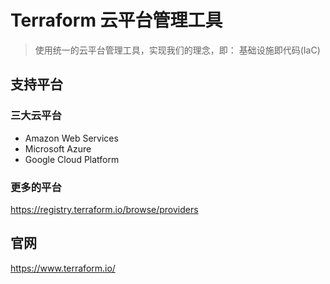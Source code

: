 # Terraform 云平台管理工具

> 使用统一的云平台管理工具，实现我们的理念，即： 基础设施即代码(IaC)

## 支持平台

### 三大云平台

+ Amazon Web Services
+ Microsoft Azure
+ Google Cloud Platform

### 更多的平台

https://registry.terraform.io/browse/providers



## 官网

https://www.terraform.io/